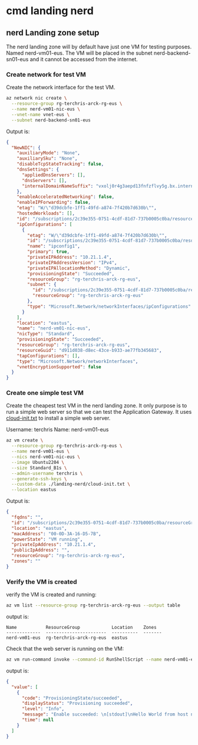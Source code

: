 # cmd landing nerd

## nerd Landing zone setup

The nerd landing zone will by default have just one VM for testing purposes. Named nerd-vm01-eus.
The VM will be placed in the subnet nerd-backend-sn01-eus and it cannot be accessed from the internet.

### Create network for test VM

Create the network interface for the test VM.

```bash
az network nic create \
  --resource-group rg-terchris-arck-rg-eus \
  --name nerd-vm01-nic-eus \
  --vnet-name vnet-eus \
  --subnet nerd-backend-sn01-eus
```

Output is:

```json
{
  "NewNIC": {
    "auxiliaryMode": "None",
    "auxiliarySku": "None",
    "disableTcpStateTracking": false,
    "dnsSettings": {
      "appliedDnsServers": [],
      "dnsServers": [],
      "internalDomainNameSuffix": "vxolj0r4g3aepd13fnfzflvy5g.bx.internal.cloudapp.net"
    },
    "enableAcceleratedNetworking": false,
    "enableIPForwarding": false,
    "etag": "W/\"d39dcbfe-1ff1-49fd-a874-7f420b7d630b\"",
    "hostedWorkloads": [],
    "id": "/subscriptions/2c39e355-0751-4cdf-81d7-737b0005c0ba/resourceGroups/rg-terchris-arck-rg-eus/providers/Microsoft.Network/networkInterfaces/nerd-vm01-nic-eus",
    "ipConfigurations": [
      {
        "etag": "W/\"d39dcbfe-1ff1-49fd-a874-7f420b7d630b\"",
        "id": "/subscriptions/2c39e355-0751-4cdf-81d7-737b0005c0ba/resourceGroups/rg-terchris-arck-rg-eus/providers/Microsoft.Network/networkInterfaces/nerd-vm01-nic-eus/ipConfigurations/ipconfig1",
        "name": "ipconfig1",
        "primary": true,
        "privateIPAddress": "10.21.1.4",
        "privateIPAddressVersion": "IPv4",
        "privateIPAllocationMethod": "Dynamic",
        "provisioningState": "Succeeded",
        "resourceGroup": "rg-terchris-arck-rg-eus",
        "subnet": {
          "id": "/subscriptions/2c39e355-0751-4cdf-81d7-737b0005c0ba/resourceGroups/rg-terchris-arck-rg-eus/providers/Microsoft.Network/virtualNetworks/vnet-eus/subnets/nerd-backend-sn01-eus",
          "resourceGroup": "rg-terchris-arck-rg-eus"
        },
        "type": "Microsoft.Network/networkInterfaces/ipConfigurations"
      }
    ],
    "location": "eastus",
    "name": "nerd-vm01-nic-eus",
    "nicType": "Standard",
    "provisioningState": "Succeeded",
    "resourceGroup": "rg-terchris-arck-rg-eus",
    "resourceGuid": "d911d038-d8ec-43ce-b933-ae77fb345683",
    "tapConfigurations": [],
    "type": "Microsoft.Network/networkInterfaces",
    "vnetEncryptionSupported": false
  }
}
```


### Create one simple test VM

Create the cheapest test VM in the nerd landing zone.
It only purpose is to run a simple web server so that we can test the Application Gateway.
It uses [cloud-init.txt](./landing-nerd/cloud-init.txt) to install a simple web server.

Username: terchris
Name: nerd-vm01-eus

```bash
az vm create \
  --resource-group rg-terchris-arck-rg-eus \
  --name nerd-vm01-eus \
  --nics nerd-vm01-nic-eus \
  --image Ubuntu2204 \
  --size Standard_B1s \
  --admin-username terchris \
  --generate-ssh-keys \
  --custom-data ./landing-nerd/cloud-init.txt \
  --location eastus
```

Output is:

```json
{
  "fqdns": "",
  "id": "/subscriptions/2c39e355-0751-4cdf-81d7-737b0005c0ba/resourceGroups/rg-terchris-arck-rg-eus/providers/Microsoft.Compute/virtualMachines/nerd-vm01-eus",
  "location": "eastus",
  "macAddress": "00-0D-3A-16-D5-7B",
  "powerState": "VM running",
  "privateIpAddress": "10.21.1.4",
  "publicIpAddress": "",
  "resourceGroup": "rg-terchris-arck-rg-eus",
  "zones": ""
}
```

### Verify the VM is created

verify the VM is created and running:

```bash
az vm list --resource-group rg-terchris-arck-rg-eus --output table
```

output is:

```text
Name           ResourceGroup            Location    Zones
-------------  -----------------------  ----------  -------
nerd-vm01-eus  rg-terchris-arck-rg-eus  eastus
```

Check that the web server is running on the VM:

```bash
az vm run-command invoke --command-id RunShellScript --name nerd-vm01-eus --resource-group rg-terchris-arck-rg-eus --scripts "curl http://localhost"
```

output is:

```json
{
  "value": [
    {
      "code": "ProvisioningState/succeeded",
      "displayStatus": "Provisioning succeeded",
      "level": "Info",
      "message": "Enable succeeded: \n[stdout]\nHello World from host nerd-vm01-eus!\n[stderr]\n  % Total    % Received % Xferd  Average Speed   Time    Time     Time  Current\n                                 Dload  Upload   Total   Spent    Left  Speed\n\r  0     0    0     0    0     0      0      0 --:--:-- --:--:-- --:--:--     0\r100    36  100    36    0     0    633      0 --:--:-- --:--:-- --:--:--   642\n",
      "time": null
    }
  ]
}
```
